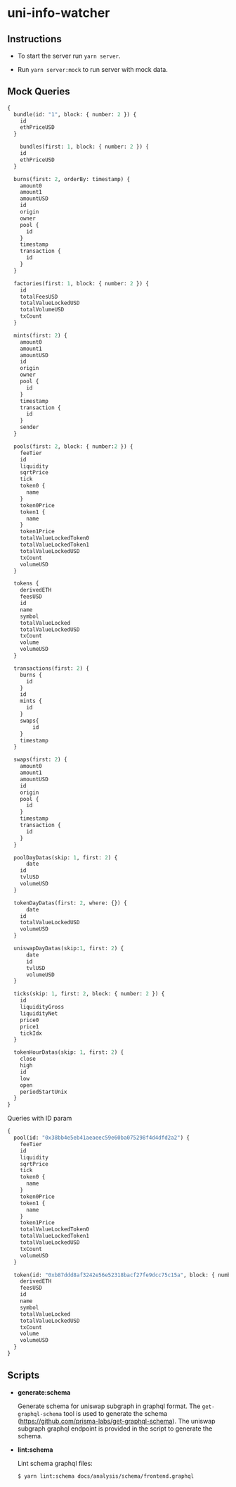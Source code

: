 # uni-info-watcher

## Instructions

* To start the server run `yarn server`.

* Run `yarn server:mock` to run server with mock data.

## Mock Queries

```graphql
{
  bundle(id: "1", block: { number: 2 }) {
    id
    ethPriceUSD
  }

	bundles(first: 1, block: { number: 2 }) {
    id
    ethPriceUSD
  }

  burns(first: 2, orderBy: timestamp) {
    amount0
    amount1
    amountUSD
    id
    origin
    owner
    pool {
      id
    }
    timestamp
    transaction {
      id
    }
  }

  factories(first: 1, block: { number: 2 }) {
    id
    totalFeesUSD
    totalValueLockedUSD
    totalVolumeUSD
    txCount
  }

  mints(first: 2) {
    amount0
    amount1
    amountUSD
    id
    origin
    owner
    pool {
      id
    }
    timestamp
    transaction {
      id
    }
    sender
  }

  pools(first: 2, block: { number:2 }) {
    feeTier
    id
    liquidity
    sqrtPrice
    tick
    token0 {
      name
    }
    token0Price
    token1 {
      name
    }
    token1Price
    totalValueLockedToken0
    totalValueLockedToken1
    totalValueLockedUSD
    txCount
    volumeUSD
  }

  tokens {
    derivedETH
    feesUSD
    id
    name
    symbol
    totalValueLocked
    totalValueLockedUSD
    txCount
    volume
    volumeUSD
  }

  transactions(first: 2) {
    burns {
      id
    }
    id
    mints {
      id
    }
    swaps{
    	id
    }
    timestamp
  }

  swaps(first: 2) {
    amount0
    amount1
    amountUSD
    id
    origin
    pool {
      id
    }
    timestamp
    transaction {
      id
    }
  }

  poolDayDatas(skip: 1, first: 2) {
	  date
    id
    tvlUSD
    volumeUSD
  }

  tokenDayDatas(first: 2, where: {}) {
	  date
    id
    totalValueLockedUSD
    volumeUSD
  }

  uniswapDayDatas(skip:1, first: 2) {
      date
      id
      tvlUSD
      volumeUSD
  }

  ticks(skip: 1, first: 2, block: { number: 2 }) {
    id
    liquidityGross
    liquidityNet
    price0
    price1
    tickIdx
  }

  tokenHourDatas(skip: 1, first: 2) {
    close
    high
    id
    low
    open
    periodStartUnix
  }
}
```

Queries with ID param
```graphql
{
  pool(id: "0x38bb4e5eb41aeaeec59e60ba075298f4d4dfd2a2") {
    feeTier
    id
    liquidity
    sqrtPrice
    tick
    token0 {
      name
    }
    token0Price
    token1 {
      name
    }
    token1Price
    totalValueLockedToken0
    totalValueLockedToken1
    totalValueLockedUSD
    txCount
    volumeUSD
  }

  token(id: "0xb87ddd8af3242e56e52318bacf27fe9dcc75c15a", block: { number:2}) {
    derivedETH
    feesUSD
    id
    name
    symbol
    totalValueLocked
    totalValueLockedUSD
    txCount
    volume
    volumeUSD
  }
}
```

## Scripts

* **generate:schema**

  Generate schema for uniswap subgraph in graphql format. The `get-graphql-schema` tool is used to generate the schema (https://github.com/prisma-labs/get-graphql-schema). The uniswap subgraph graphql endpoint is provided in the script to generate the schema.

* **lint:schema**

  Lint schema graphql files:

  ```bash
  $ yarn lint:schema docs/analysis/schema/frontend.graphql
  ```
